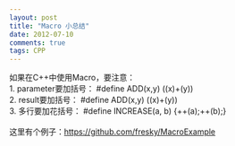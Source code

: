 ```yaml
---
layout: post
title: "Macro 小总结"
date: 2012-07-10
comments: true
tags: CPP
---
```

如果在C++中使用Macro，要注意：<br />1. parameter要加括号： #define ADD(x,y) ((x)+(y))<br />2. result要加括号： #define ADD(x,y) ((x)+(y))<br />3. 多行要加花括号： #define INCREASE(a, b) {++(a);++(b);}<br /><br />这里有个例子：https://github.com/fresky/MacroExample<br />